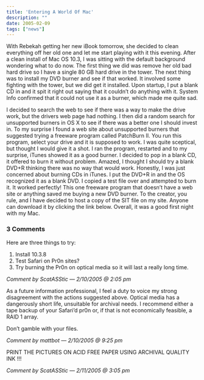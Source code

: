 ```yaml
---
title: 'Entering A World Of Mac'
description: ""
date: 2005-02-09
tags: ["news"]
---
```


With Rebekah getting her new iBook tomorrow, she decided to clean everything off her old one and let me start playing with it this evening. After a clean install of Mac OS 10.3, I was sitting with the default background wondering what to do now. The first thing we did was remove her old bad hard drive so I have a single 80 GB hard drive in the tower. The next thing was to install my DVD burner and see if that worked. It involved some fighting with the tower, but we did get it installed. Upon startup, I put a blank CD in and it spit it right out saying that it couldn’t do anything with it. System Info confirmed that it could not use it as a burner, which made me quite sad.

I decided to search the web to see if there was a way to make the drive work, but the drivers web page had nothing. I then did a random search for unsupported burners in OS X to see if there was a better one I should invest in. To my surprise I found a web site about unsupported burners that suggested trying a freeware program called PatchBurn II. You run this program, select your drive and it is supposed to work. I was quite sceptical, but thought I would give it a shot. I ran the program, restarted and to my surprise, iTunes showed it as a good burner. I decided to pop in a blank CD, it offered to burn it without problem. Amazed, I thought I should try a blank DVD+R thinking there was no way that would work. Honestly, I was just concerned about burning CDs in iTunes. I put the DVD+R in and the OS recognized it as a blank DVD. I copied a test file over and attempted to burn it. It worked perfectly! This one freeware program that doesn’t have a web site or anything saved me buying a new DVD burner. To the creator, you rule, and I have decided to host a copy of the SIT file on my site. Anyone can download it by clicking the link below. Overall, it was a good first night with my Mac.

### 3 Comments

Here are three things to try:
1. Install 10.3.8  
2. Test Safari on Pr0n sites?  
3. Try burning the Pr0n on optical media so it will last a really long time.  

*Comment by ScatASStic — 2/10/2005 @ 2:05 pm*

As a future information professional, I feel a duty to voice my strong disagreement with the actions suggested above. Optical media has a dangerously short life, unsuitable for archival needs. I recommend either a tape backup of your Safari’d pr0n or, if that is not economically feasible, a RAID 1 array.

Don’t gamble with your files.

*Comment by mattbot — 2/10/2005 @ 9:25 pm*

PRINT THE PICTURES ON ACID FREE PAPER USING ARCHIVAL QUALITY INK !!!

*Comment by ScatASStic — 2/11/2005 @ 3:05 pm*

